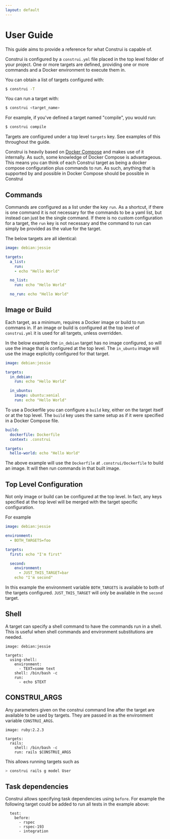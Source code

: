 ```yaml
---
layout: default
---
```


# User Guide

This guide aims to provide a reference for what Construi is capable of.

Construi is configured by a `construi.yml` file placed in the top level folder of your project.
One or more targets are defined, providing one or more commands and a Docker environment to
execute them in.

You can obtain a list of targets configured with:
```bash
$ construi -T
```

You can run a target with:
```bash
$ construi <target_name>
```

For example, if you've defined a target named "compile", you would run:
```bash
$ construi compile
```

Targets are configured under a top level `targets` key.
See examples of this throughout the guide.

Construi is heavily based on [Docker Compose](https://docs.docker.com/compose/) and makes
use of it internally.
As such, some knowledge of Docker Compose is advantageous.
This means you can think of each Construi target as being a docker compose configuration plus
commands to run.
As such, anything that is supported by and possible in Docker Compose should be possible in Construi

## Commands

Commands are configured as a list under the key `run`.
As a shortcut, if there is one command it is not necessary for the commands
to be a yaml list, but instead can just be the single command.
If there is no custom configuration for a target, the `run` key is not necessary
and the command to run can simply be provided as the value for the target.

The below targets are all identical:

```yaml
image: debian:jessie

targets:
  a_list:
    run:
    - echo "Hello World"

  no_list:
    run: echo "Hello World"

  no_run: echo "Hello World"
```

## Image or Build

Each target, as a minimum, requires a Docker image or build to run commans in.
If an image or build is configured at the top level of `construi.yml` it is used for all targets,
unless overridden.

In the below example the `in_debian` target has no image configured, so will use the image
that is configured at the top level.
The `in_ubuntu` image will use the image explicitly configured for that target.

```yaml
image: debian:jessie

targets:
  in_debian:
    run: echo "Hello World"

  in_ubuntu:
    image: ubuntu:xenial
    run: echo "Hello World"
```

To use a Dockerfile you can configure a `build` key, either on the target itself or at the
top level.
The `build` key uses the same setup as if it were specified in a Docker Compose file.

```yaml
build:
  dockerfile: Dockerfile
  context: .construi

targets:
  hello-world: echo "Hello World"
```

The above example will use the `Dockerfile` at `.construi/Dockerfile` to build an image.
It will then run commands in that built image.

## Top Level Configuration

Not only image or build can be configured at the top level.
In fact, any keys specified at the top level will be merged with the target specific
configuration.

For example

```yaml
image: debian:jessie

environment:
  - BOTH_TARGETS=foo

targets:
  first: echo "I'm first"

  second:
    environment:
      - JUST_THIS_TARGET=bar
    echo "I'm second"
```

In this example the environment variable `BOTH_TARGETS` is available to
both of the targets configured.
`JUST_THIS_TARGET` will only be available in the `second` target.


## Shell

A target can specify a shell command to have the commands run in a shell.
This is useful when shell commands and environment substitutions are needed.

```
image: debian:jessie

targets:
  using-shell:
    environment:
      - TEXT=some text
    shell: /bin/bash -c
    run:
      - echo $TEXT
```

## CONSTRUI_ARGS

Any parameters given on the construi command line after the target are
available to be used by targets.
They are passed in as the environment variable `CONSTRUI_ARGS`.

```
image: ruby:2.2.3

targets:
  rails:
    shell: /bin/bash -c
    run: rails $CONSTRUI_ARGS
```

This allows running targets such as

```bash
> construi rails g model User
```

## Task dependencies

Construi allows specifying task dependencies using `before`. For example the following target
could be added to run all tests in the example above:

```
  test:
    before:
      - rspec
      - rspec-193
      - integration
```

